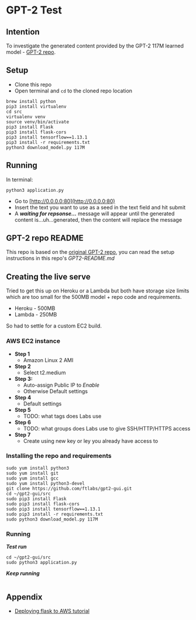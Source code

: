 # GPT-2 Test

## Intention

To investigate the generated content provided by the GPT-2 117M learned model - [GPT-2 repo](https://github.com/openai/gpt-2.git).


## Setup

+ Clone this repo
+ Open terminal and ```cd``` to the cloned repo location

```
brew install python
pip3 install virtualenv
cd src
virtualenv venv
source venv/bin/activate
pip3 install Flask
pip3 install flask-cors
pip3 install tensorflow==1.13.1
pip3 install -r requirements.txt
python3 download_model.py 117M
```

## Running

In terminal:

```
python3 application.py
```

+ Go to [http://0.0.0.0:80](http://0.0.0.0:80)
+ Insert the text you want to use as a seed in the text field and hit submit
+ A ***waiting for repsonse...*** message will appear until the generated content is...uh...generated, then the content will replace the message


## GPT-2 repo README

This repo is based on the [original GPT-2 repo](https://github.com/openai/gpt-2.git), you can read the setup instructions in this repo's *GPT2-README.md*


## Creating the live serve

Tried to get this up on Heroku or a Lambda but both have storage size limits which are too small for the 500MB model + repo code and requirements.

+ Heroku - 500MB
+ Lambda - 250MB

So had to settle for a custom EC2 build.


### AWS EC2 instance

+ **Step 1**
    - Amazon Linux 2 AMI
+ **Step 2**
    - Select t2.medium
+ **Step 3:**
    - Auto-assign Public IP to *Enable*
    - Otherwise Default settings
+ **Step 4**
    - Default settings
+ **Step 5**
    - TODO: what tags does Labs use
+ **Step 6**
     - TODO: what groups does Labs use to give SSH/HTTP/HTTPS access
+ **Step 7**
    - Create using new key or ley you already have access to 


### Installing the repo and requirements

```
sudo yum install python3
sudo yum install git
sudo yum install gcc
sudo yum install python3-devel
git clone https://github.com/ftlabs/gpt2-gui.git
cd ~/gpt2-gui/src
sudo pip3 install Flask
sudo pip3 install flask-cors
sudo pip3 install tensorflow==1.13.1
sudo pip3 install -r requirements.txt
sudo python3 download_model.py 117M
```

### Running

***Test run***

```
cd ~/gpt2-gui/src
sudo python3 application.py
```

***Keep running***

```

```


## Appendix

+ [Deploying flask to AWS tutorial](https://www.codementor.io/dushyantbgs/deploying-a-flask-application-to-aws-gnva38cf0)


